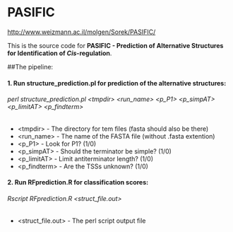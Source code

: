 # PASIFIC
http://www.weizmann.ac.il/molgen/Sorek/PASIFIC/

This is the source code for **PASIFIC - Prediction of Alternative Structures for Identification of *Cis*-regulation**.

##The pipeline:
#### 1. Run **structure_prediction.pl** for prediction of the alternative structures:

###### perl structure_prediction.pl \<tmpdir\> \<run_name\> \<p_P1\> \<p_simpAT\> \<p_limitAT\> \<p_findterm\>
* \<tmpdir\> - The directory for tem files (fasta should also be there)
* \<run_name\> - The name of the FASTA file (without .fasta extention)
* \<p_P1\> - Look for P1? (1/0)
* \<p_simpAT\> - Should the terminator be simple? (1/0)
* \<p_limitAT\> - Limit antiterminator length? (1/0)
* \<p_findterm\> - Are the TSSs unknown? (1/0)

#### 2. Run **RFprediction.R** for classification scores:
###### Rscript RFprediction.R \<struct_file.out\>
* \<struct_file.out\> - The perl script output file
